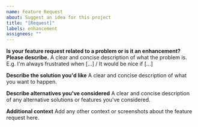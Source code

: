 ```yaml
---
name: Feature Request
about: Suggest an idea for this project
title: "[Request]"
labels: enhancement
assignees: ""
---
```


**Is your feature request related to a problem or is it an enhancement? Please describe.**
A clear and concise description of what the problem is. E.g. I'm always frustrated when [...] / It would be nice if [...]

**Describe the solution you'd like**
A clear and concise description of what you want to happen.

**Describe alternatives you've considered**
A clear and concise description of any alternative solutions or features you've considered.

**Additional context**
Add any other context or screenshots about the feature request here.

